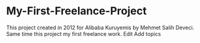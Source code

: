 # My-First-Freelance-Project
This project created in 2012 for Alibaba Kuruyemis by Mehmet Salih Deveci. Same time this project my first freelance work. Edit Add topics
